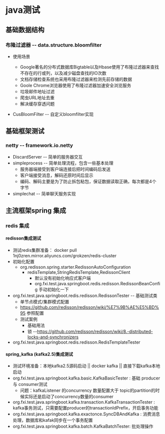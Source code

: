#  java测试

##  基础数据结构
### 布隆过滤器 -- data.structure.bloomfilter
*   使用场景
    *   Google著名的分布式数据库Bigtable以及Hbase使用了布隆过滤器来查找不存在的行或列，以及减少磁盘查找的IO次数
    *   文档存储检查系统也采用布隆过滤器来检测先前存储的数据
    *   Goole Chrome浏览器使用了布隆过滤器加速安全浏览服务
    *   垃圾邮件地址过滤
    *   爬虫URL地址去重
    *   解决缓存穿透问题

*   CusBloomFilter -- 自定义bloomfilter实现

##  基础框架测试
###  netty -- framework.io.netty
*   DiscardServer -- 简单的服务器交互
*   simpleprocess -- 简单处理流程，包含一些基本处理
    *   服务器端接受到客户端连接后把时间编码后发送
    *   客户端接受消息，解码还原时间后显示
    *   编码、解码主要是为了防止拆包粘包，保证数据读取正确，每次都是4个字节
*   simplechat -- 简单聊天服务实现


##  主流框架spring 集成
### redis 集成
####  redisson集成测试
*   测试redis集群准备： docker pull 1nj0zren.mirror.aliyuncs.com/grokzen/redis-cluster
*   初始化配置
    *   org.redisson.spring.starter.RedissonAutoConfiguration
        *   redisTemplate,StringRedisTemplate,RedissonClient 
            *   默认没有初始化响应式客户端
            *   org.fxi.test.java.springboot.redis.redisson.RedissonBeanConfig 手动初始化一下
*   org.fxi.test.java.springboot.redis.redisson.RedissonTester -- 基础测试类
    *   单节点模式/集群模式配置
    *   https://github.com/redisson/redisson/wiki/%E7%9B%AE%E5%BD%95 参照配置
    *   测试案例
        *   基础用法
        *   锁 --https://github.com/redisson/redisson/wiki/8.-distributed-locks-and-synchronizers
*   org.fxi.test.java.springboot.redis.redisson.RedisTemplateTester

####  spring_kafka (kafka2.5)集成测试
*   测试环境准备：本地kafka2.5源码启动 ||  docker kafka ||  直接下载kafka本地启动
*   org.fxi.test.java.springboot.kafka.basic.KafkaBasicTester : 基础 producer 与 consumer测试
    *   问题：kafkaListener 的concurrency 数量配置大于 topic的partition的时候实际还是启动了concurrency数量的consumer
*   org.fxi.test.java.springboot.kafka.transaction.KafkaTransactionTester : kafka事务测试，只需要配置producer的transactionIdPrefix，开启事务功能
*   org.fxi.test.java.springboot.kafka.exactonce.SyncDBAndKafka : 消费消息处理，数据库和kafak同步在一个事务配置
*   org.fxi.test.java.springboot.kafka.batch.KafkaBatchTester: 批处理操作
